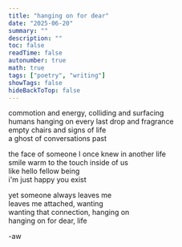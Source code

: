 ```yaml
---
title: "hanging on for dear"
date: "2025-06-20"
summary: ""
description: ""
toc: false
readTime: false
autonumber: true
math: true
tags: ["poetry", "writing"]
showTags: false
hideBackToTop: false
---
```


commotion and energy, colliding and surfacing  
humans hanging on every last drop and fragrance  
empty chairs and signs of life  
a ghost of conversations past  
  
the face of someone I once knew in another life  
smile warm to the touch inside of us   
like hello fellow being  
i'm just happy you exist  
  
yet someone always leaves me  
leaves me attached, wanting  
wanting that connection, hanging on  
hanging on for dear, life

-aw